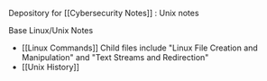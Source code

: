 
Depository for [[Cybersecurity Notes]] : Unix notes

Base Linux/Unix Notes
- [[Linux Commands]]
	Child files include "Linux File Creation and Manipulation" and "Text Streams and Redirection"
- [[Unix History]]
